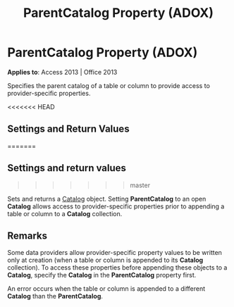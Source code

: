 ﻿---
title: ParentCatalog Property (ADOX)
TOCTitle: ParentCatalog Property (ADOX)
ms:assetid: 7eef4ef5-1fa4-73ea-a710-fc8767c9ea21
ms:mtpsurl: https://msdn.microsoft.com/library/JJ249535(v=office.15)
ms:contentKeyID: 48545891
ms.date: 09/18/2015
mtps_version: v=office.15
---

# ParentCatalog Property (ADOX)


**Applies to**: Access 2013 | Office 2013

Specifies the parent catalog of a table or column to provide access to provider-specific properties.

<<<<<<< HEAD
## Settings and Return Values
=======
## Settings and return values
>>>>>>> master

Sets and returns a [Catalog](catalog-object-adox.md) object. Setting **ParentCatalog** to an open **Catalog** allows access to provider-specific properties prior to appending a table or column to a **Catalog** collection.

## Remarks

Some data providers allow provider-specific property values to be written only at creation (when a table or column is appended to its **Catalog** collection). To access these properties before appending these objects to a **Catalog**, specify the **Catalog** in the **ParentCatalog** property first.

An error occurs when the table or column is appended to a different **Catalog** than the **ParentCatalog**.

